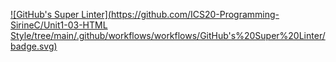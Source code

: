 [![GitHub's Super Linter](https://github.com/ICS20-Programming-SirineC/Unit1-03-HTML Style/tree/main/.github/workflows/workflows/GitHub's%20Super%20Linter/badge.svg)](https://github.com/ICS20-Programming-SirineC/Unit1-03-HTML-Style/tree/main/.github/workflows/actions)